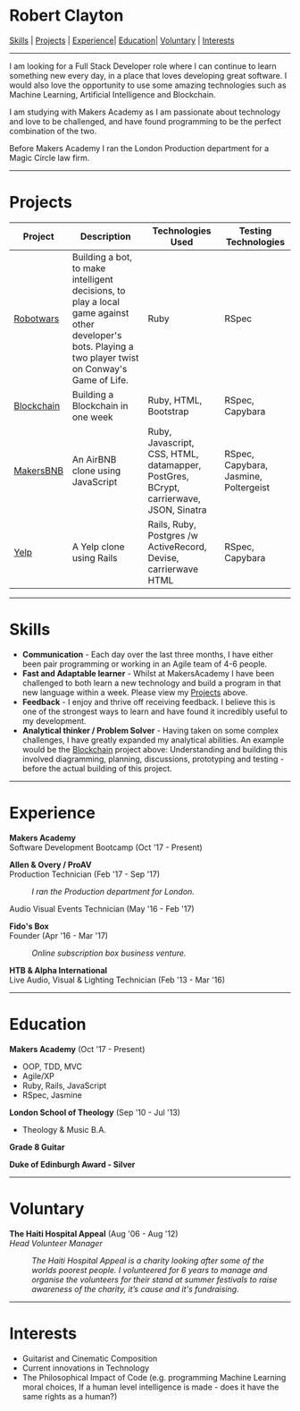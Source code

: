 # Robert Clayton
[Skills](#skills) | [Projects](#projects) | [Experience](#experience)| [Education](#education)| [Voluntary](#voluntary) | [Interests](#interests)
***
I am looking for a Full Stack Developer role where I can continue to learn something new every day, in a place that loves developing great software. I would also love the opportunity to use some amazing technologies such as Machine Learning, Artificial Intelligence and Blockchain.

I am studying with Makers Academy as I am passionate about technology and love to be challenged, and have found programming to be the perfect combination of the two.

Before Makers Academy I ran the London Production department for a Magic Circle law firm.

***
# Projects

Project | Description | Technologies Used | Testing Technologies  
---|---|---|---   
[Robotwars](https://github.com/SuzanneHuldt/robot-wars)| Building a bot, to make intelligent decisions, to play a local game against other developer's bots. Playing a two player twist on Conway's Game of Life.| Ruby | RSpec
[Blockchain](https://github.com/RobertClayton/building_a_blockchain) | Building a Blockchain in one week | Ruby, HTML, Bootstrap | RSpec, Capybara  
[MakersBNB](https://github.com/RobertClayton/MakersBnB) | An AirBNB clone using JavaScript | Ruby, Javascript, CSS, HTML, datamapper, PostGres, BCrypt, carrierwave, JSON, Sinatra | RSpec, Capybara, Jasmine, Poltergeist    
[Yelp](https://github.com/RobertClayton/YelpApp) | A Yelp clone using Rails | Rails, Ruby, Postgres /w ActiveRecord, Devise, carrierwave HTML | RSpec, Capybara  

***
# Skills

- **Communication** - Each day over the last three months, I have either been pair programming or working in an Agile team of 4-6 people.
- **Fast and Adaptable learner** - Whilst at MakersAcademy I have been challenged to both learn a new technology and build a program in that new language within a week. Please view my [Projects](#projects) above.
- **Feedback** - I enjoy and thrive off receiving feedback. I believe this is one of the strongest ways to learn and have found it incredibly useful to my development.
- **Analytical thinker / Problem Solver** - Having taken on some complex challenges, I have greatly expanded my analytical abilities. An example would be the [Blockchain](https://github.com/RobertClayton/building_a_blockchain) project above: Understanding and building this involved diagramming, planning, discussions, prototyping and testing - before the actual building of this project.

***
# Experience

**Makers Academy**    
Software Development Bootcamp  (Oct '17 - Present)  

**Allen & Overy / ProAV**   
Production Technician  (Feb '17 - Sep '17)   
<dl>
  <dd><em>I ran the Production department for London.</em></dd>
</dl>

Audio Visual Events Technician (May '16 - Feb '17)  

**Fido's Box**  
Founder (Apr '16 - Mar '17)                          
<dl>
  <dd><em>Online subscription box business venture.</em></dd>
</dl>

**HTB & Alpha International**    
Live Audio, Visual & Lighting Technician (Feb '13 - Mar '16)     

***
# Education

**Makers Academy** (Oct '17 - Present)    

- OOP, TDD, MVC
- Agile/XP
- Ruby, Rails, JavaScript
- RSpec, Jasmine

**London School of Theology** (Sep '10 - Jul '13)

- Theology & Music B.A.

**Grade 8 Guitar**   

**Duke of Edinburgh Award - Silver**

***
# Voluntary
**The Haiti Hospital Appeal** (Aug '06 - Aug '12)     
*Head Volunteer Manager*  
<dl>
  <dd><em>The Haiti Hospital Appeal is a charity looking after some of the worlds poorest people. I volunteered for 6 years to manage and organise the volunteers for their stand at summer festivals to raise awareness of the charity, it’s cause and it's fundraising. </em></dd>
</dl>

***
# Interests

- Guitarist and Cinematic Composition
- Current innovations in Technology
- The Philosophical Impact of Code (e.g. programming Machine Learning moral choices, If a human level intelligence is made - does it have the same rights as a human?)
